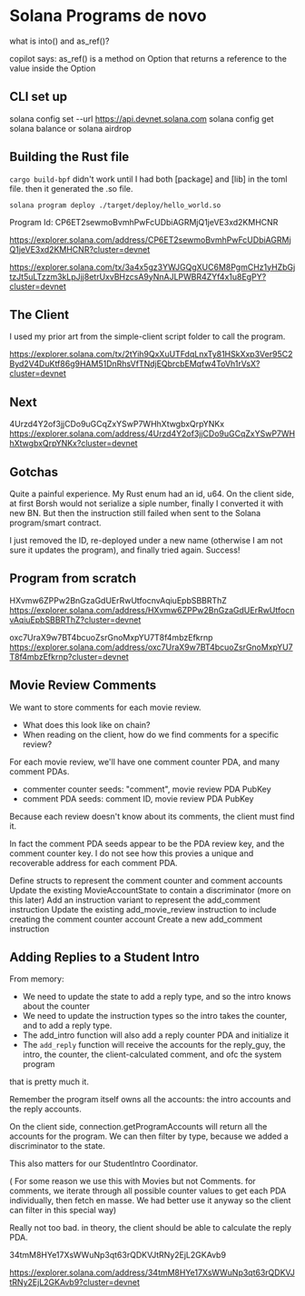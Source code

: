 # Solana Programs de novo

what is into() and as_ref()?

copilot says: as_ref() is a method on Option that returns a reference to the value inside the Option

## CLI set up
solana config set --url https://api.devnet.solana.com
solana config get
solana balance
or solana airdrop <num>

## Building the Rust file
`cargo build-bpf` didn't work until I had both [package] and [lib] in the toml file. then it generated the .so file.

`solana program deploy ./target/deploy/hello_world.so`

Program Id: CP6ET2sewmoBvmhPwFcUDbiAGRMjQ1jeVE3xd2KMHCNR

https://explorer.solana.com/address/CP6ET2sewmoBvmhPwFcUDbiAGRMjQ1jeVE3xd2KMHCNR?cluster=devnet

https://explorer.solana.com/tx/3a4x5gz3YWJGQgXUC6M8PgmCHz1yHZbGjtzJt5uLTzzm3kLpJjj8etrUxvBHzcsA9yNnAJLPWBR4ZYf4x1u8EgPY?cluster=devnet

## The Client
I used my prior art from the simple-client script folder to call the program.

https://explorer.solana.com/tx/2tYih9QxXuUTFdqLnxTy81HSkXxp3Ver95C2Byd2V4DuKtf86g9HAM51DnRhsVfTNdjEQbrcbEMqfw4ToVh1rVsX?cluster=devnet


## Next
4Urzd4Y2of3jjCDo9uGCqZxYSwP7WHhXtwgbxQrpYNKx
https://explorer.solana.com/address/4Urzd4Y2of3jjCDo9uGCqZxYSwP7WHhXtwgbxQrpYNKx?cluster=devnet

## Gotchas
Quite a painful experience. My Rust enum had an id, u64. On the client side, at first Borsh would not serialize a siple number, finally I converted it with new BN. But then the instruction still failed when sent to the Solana program/smart contract.

I just removed the ID, re-deployed under a new name (otherwise I am not sure it updates the program), and finally tried again. Success!

## Program from scratch
HXvmw6ZPPw2BnGzaGdUErRwUtfocnvAqiuEpbSBBRThZ
https://explorer.solana.com/address/HXvmw6ZPPw2BnGzaGdUErRwUtfocnvAqiuEpbSBBRThZ?cluster=devnet

oxc7UraX9w7BT4bcuoZsrGnoMxpYU7T8f4mbzEfkrnp
https://explorer.solana.com/address/oxc7UraX9w7BT4bcuoZsrGnoMxpYU7T8f4mbzEfkrnp?cluster=devnet


## Movie Review Comments
We want to store comments for each movie review.
- What does this look like on chain?
- When reading on the client, how do we find comments for a specific review?

For each movie review, we'll have one comment counter PDA, and many comment PDAs.
- commenter counter seeds: "comment", movie review PDA PubKey
- comment PDA seeds: comment ID, movie review PDA PubKey


Because each review doesn't know about its comments, the client must find it.

In fact the comment PDA seeds appear to be the PDA review key, and the comment counter key. I do not see how this provies a unique and recoverable address for each comment PDA.

Define structs to represent the comment counter and comment accounts
Update the existing MovieAccountState to contain a discriminator (more on this later)
Add an instruction variant to represent the add_comment instruction
Update the existing add_movie_review instruction to include creating the comment counter account
Create a new add_comment instruction

## Adding Replies to a Student Intro

From memory:
- We need to update the state to add a reply type, and so the intro knows about the counter
- We need to update the instruction types so the intro takes the counter, and to add a reply type.
- The add_intro function will also add a reply counter PDA and initialize it
- The `add_reply` function will receive the accounts for the reply_guy, the intro, the counter, the client-calculated comment, and ofc the system program

that is pretty much it.

Remember the program itself owns all the accounts: the intro accounts and the reply accounts.

On the client side, connection.getProgramAccounts will return all the accounts for the program. We can then filter by type, because we added a discriminator to the state.

This also matters for our StudentIntro Coordinator.

( For some reason we use this with Movies but not Comments. for comments, we iterate through all possible counter values to get each PDA individually, then fetch en masse. We had better use it anyway so the client can filter in this special way)

Really not too bad. in theory, the client should be able to calculate the reply PDA.

34tmM8HYe17XsWWuNp3qt63rQDKVJtRNy2EjL2GKAvb9

https://explorer.solana.com/address/34tmM8HYe17XsWWuNp3qt63rQDKVJtRNy2EjL2GKAvb9?cluster=devnet
